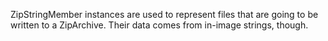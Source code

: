 ZipStringMember instances are used to represent files that are going to be written to a ZipArchive.Their data comes from in-image strings, though.